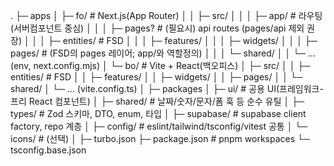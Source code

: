 .
├─ apps
│  ├─ fo/                     # Next.js(App Router)
│  │  ├─ src/
│  │  │  ├─ app/              # 라우팅(서버컴포넌트 중심)
│  │  │  ├─ pages?            # (필요시) api routes (pages/api 제외 권장)
│  │  │  ├─ entities/         # FSD
│  │  │  ├─ features/
│  │  │  ├─ widgets/
│  │  │  ├─ pages/            # (FSD의 pages 레이어; app/와 역할정의)
│  │  │  └─ shared/
│  │  └─ ... (env, next.config.mjs)
│  └─ bo/                     # Vite + React(백오피스)
│     ├─ src/
│     │  ├─ entities/         # FSD
│     │  ├─ features/
│     │  ├─ widgets/
│     │  ├─ pages/
│     │  └─ shared/
│     └─ ... (vite.config.ts)
│
├─ packages
│  ├─ ui/                     # 공용 UI(프레임워크-프리 React 컴포넌트)
│  ├─ shared/                 # 날짜/숫자/문자/폼 훅 등 순수 유틸
│  ├─ types/                  # Zod 스키마, DTO, enum, 타입
│  ├─ supabase/               # supabase client factory, repo 계층
│  ├─ config/                 # eslint/tailwind/tsconfig/vitest 공통
│  └─ icons/                  # (선택)
│
├─ turbo.json
├─ package.json               # pnpm workspaces
└─ tsconfig.base.json